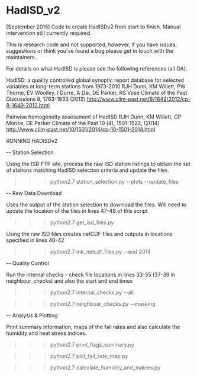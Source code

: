 # HadISD_v2

[September 2015]
Code to create HadISDv2 from start to finish.  Manual intervention still
currently required.

This is research code and not supported, however, if you have issues,
suggestions or think you've found a bug please get in touch with the
maintainers.

For details on what HadISD is please see the following references (all OA).

HadISD: a quality controlled global synoptic report database for selected variables at long-term stations from 1973-2010
RJH Dunn, KM Willett, PW Thorne, EV Woolley, I Durre, A Dai, DE Parker, RS Vose
Climate of the Past Discussions 8, 1763-1833 (2012)
http://www.clim-past.net/8/1649/2012/cp-8-1649-2012.html

Pairwise homogeneity assessment of HadISD
RJH Dunn, KM Willett, CP Morice, DE Parker
Climate of the Past 10 (4), 1501-1522, (2014)
http://www.clim-past.net/10/1501/2014/cp-10-1501-2014.html


RUNNING HADISDv2

-- Station Selection

Using the ISD FTP site, process the raw ISD station listings to obtain the set
of stations matching HadISD selection criteria and update the files.  

>>> python2.7 station_selection.py --plots --update_files


-- Raw Data Download

Uses the output of the station selection to download the files.  Will need to
update the location of the files in lines 47-48 of this script

>>> python2.7 get_isd_files.py

Using the raw ISD files creates netCDF files and outputs in locations specified
in lines 40-42

>>> python2.7 mk_netcdf_files.py --end 2014


-- Quality Control

Run the internal checks - check file locations in lines 33-35 (37-39 in
neighbour_checks) and also the start
and end times

>>> python2.7 internal_checks.py --all

>>> python2.7 neighbour_checks.py --masking

-- Analysis & Plotting

Print summary information, maps of the fail rates and also calculate the
humidity and heat stress indices.

>>> python2.7 print_flags_summary.py

>>> python2.7 plot_fail_rate_map.py

>>> python2.7 calculate_humidity_and_indices.py
